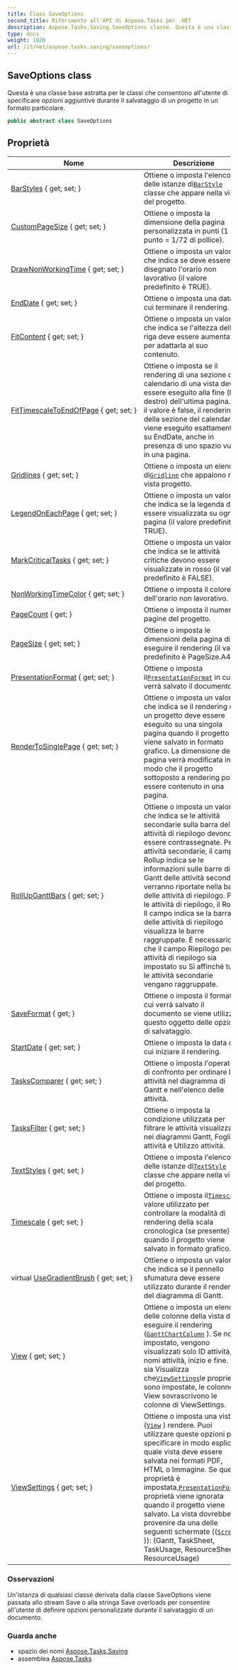 ```yaml
---
title: Class SaveOptions
second_title: Riferimento all'API di Aspose.Tasks per .NET
description: Aspose.Tasks.Saving.SaveOptions classe. Questa è una classe base astratta per le classi che consentono allutente di specificare opzioni aggiuntive durante il salvataggio di un progetto in un formato particolare.
type: docs
weight: 1920
url: /it/net/aspose.tasks.saving/saveoptions/
---
```

## SaveOptions class

Questa è una classe base astratta per le classi che consentono all'utente di specificare opzioni aggiuntive durante il salvataggio di un progetto in un formato particolare.

```csharp
public abstract class SaveOptions
```

## Proprietà

| Nome | Descrizione |
| --- | --- |
| [BarStyles](../../aspose.tasks.saving/saveoptions/barstyles/) { get; set; } | Ottiene o imposta l'elenco delle istanze di[`BarStyle`](../../aspose.tasks.visualization/barstyle/) classe che appare nella vista del progetto. |
| [CustomPageSize](../../aspose.tasks.saving/saveoptions/custompagesize/) { get; set; } | Ottiene o imposta la dimensione della pagina personalizzata in punti (1 punto = 1/72 di pollice). |
| [DrawNonWorkingTime](../../aspose.tasks.saving/saveoptions/drawnonworkingtime/) { get; set; } | Ottiene o imposta un valore che indica se deve essere disegnato l'orario non lavorativo (il valore predefinito è TRUE). |
| [EndDate](../../aspose.tasks.saving/saveoptions/enddate/) { get; set; } | Ottiene o imposta una data in cui terminare il rendering. |
| [FitContent](../../aspose.tasks.saving/saveoptions/fitcontent/) { get; set; } | Ottiene o imposta un valore che indica se l'altezza della riga deve essere aumentata per adattarla al suo contenuto. |
| [FitTimescaleToEndOfPage](../../aspose.tasks.saving/saveoptions/fittimescaletoendofpage/) { get; set; } | Ottiene o imposta se il rendering di una sezione del calendario di una vista deve essere eseguito alla fine (lato destro) dell'ultima pagina. Se il valore è false, il rendering della sezione del calendario viene eseguito esattamente su EndDate, anche in presenza di uno spazio vuoto in una pagina. |
| [Gridlines](../../aspose.tasks.saving/saveoptions/gridlines/) { get; set; } | Ottiene o imposta un elenco di[`Gridline`](../../aspose.tasks.visualization/gridline/) che appaiono nella vista progetto. |
| [LegendOnEachPage](../../aspose.tasks.saving/saveoptions/legendoneachpage/) { get; set; } | Ottiene o imposta un valore che indica se la legenda deve essere visualizzata su ogni pagina (il valore predefinito è TRUE). |
| [MarkCriticalTasks](../../aspose.tasks.saving/saveoptions/markcriticaltasks/) { get; set; } | Ottiene o imposta un valore che indica se le attività critiche devono essere visualizzate in rosso (il valore predefinito è FALSE). |
| [NonWorkingTimeColor](../../aspose.tasks.saving/saveoptions/nonworkingtimecolor/) { get; set; } | Ottiene o imposta il colore dell'orario non lavorativo. |
| [PageCount](../../aspose.tasks.saving/saveoptions/pagecount/) { get; } | Ottiene o imposta il numero di pagine del progetto. |
| [PageSize](../../aspose.tasks.saving/saveoptions/pagesize/) { get; set; } | Ottiene o imposta le dimensioni della pagina di cui eseguire il rendering (il valore predefinito è PageSize.A4). |
| [PresentationFormat](../../aspose.tasks.saving/saveoptions/presentationformat/) { get; set; } | Ottiene o imposta il[`PresentationFormat`](./presentationformat/) in cui verrà salvato il documento. |
| [RenderToSinglePage](../../aspose.tasks.saving/saveoptions/rendertosinglepage/) { get; set; } | Ottiene o imposta un valore che indica se il rendering di un progetto deve essere eseguito su una singola pagina quando il progetto viene salvato in formato grafico. La dimensione della pagina verrà modificata in modo che il progetto sottoposto a rendering possa essere contenuto in una pagina. |
| [RollUpGanttBars](../../aspose.tasks.saving/saveoptions/rollupganttbars/) { get; set; } | Ottiene o imposta un valore che indica se le attività secondarie sulla barra delle attività di riepilogo devono essere contrassegnate. Per le attività secondarie, il campo Rollup indica se le informazioni sulle barre di Gantt delle attività secondarie verranno riportate nella barra delle attività di riepilogo. Per le attività di riepilogo, il Rollup Il campo indica se la barra delle attività di riepilogo visualizza le barre raggruppate. È necessario che il campo Riepilogo per le attività di riepilogo sia impostato su Sì affinché tutte le attività secondarie vengano raggruppate. |
| [SaveFormat](../../aspose.tasks.saving/saveoptions/saveformat/) { get; } | Ottiene o imposta il formato in cui verrà salvato il documento se viene utilizzato questo oggetto delle opzioni di salvataggio. |
| [StartDate](../../aspose.tasks.saving/saveoptions/startdate/) { get; set; } | Ottiene o imposta la data da cui iniziare il rendering. |
| [TasksComparer](../../aspose.tasks.saving/saveoptions/taskscomparer/) { get; set; } | Ottiene o imposta l'operatore di confronto per ordinare le attività nel diagramma di Gantt e nell'elenco delle attività. |
| [TasksFilter](../../aspose.tasks.saving/saveoptions/tasksfilter/) { get; set; } | Ottiene o imposta la condizione utilizzata per filtrare le attività visualizzate nei diagrammi Gantt, Foglio attività e Utilizzo attività. |
| [TextStyles](../../aspose.tasks.saving/saveoptions/textstyles/) { get; set; } | Ottiene o imposta l'elenco delle istanze di[`TextStyle`](../../aspose.tasks.visualization/textstyle/) classe che appare nella vista del progetto. |
| [Timescale](../../aspose.tasks.saving/saveoptions/timescale/) { get; set; } | Ottiene o imposta il[`Timescale`](./timescale/) valore utilizzato per controllare la modalità di rendering della scala cronologica (se presente) quando il progetto viene salvato in formato grafico. |
| virtual [UseGradientBrush](../../aspose.tasks.saving/saveoptions/usegradientbrush/) { get; set; } | Ottiene o imposta un valore che indica se il pennello sfumatura deve essere utilizzato durante il rendering del diagramma di Gantt. |
| [View](../../aspose.tasks.saving/saveoptions/view/) { get; set; } | Ottiene o imposta un elenco delle colonne della vista di cui eseguire il rendering ([`GanttChartColumn`](../../aspose.tasks.visualization/ganttchartcolumn/) ). Se non impostato, vengono visualizzati solo ID attività, nomi attività, inizio e fine. Se sia Visualizza che[`ViewSettings`](./viewsettings/)le proprietà sono impostate, le colonne di View sovrascrivono le colonne di ViewSettings. |
| [ViewSettings](../../aspose.tasks.saving/saveoptions/viewsettings/) { get; set; } | Ottiene o imposta una vista ([`View`](./view/) ) rendere. Puoi utilizzare queste opzioni per specificare in modo esplicito quale vista deve essere salvata nei formati PDF, HTML o Immagine. Se questa proprietà è impostata,[`PresentationFormat`](../../aspose.tasks.visualization/presentationformat/) proprietà viene ignorata quando il progetto viene salvato. La vista dovrebbe provenire da una delle seguenti schermate (([`Screen`](../../aspose.tasks/view/screen/) )): (Gantt, TaskSheet, TaskUsage, ResourceSheet, ResourceUsage) |

### Osservazioni

Un'istanza di qualsiasi classe derivata dalla classe SaveOptions viene passata allo stream Save o alla stringa Save overloads per consentire all'utente di definire opzioni personalizzate durante il salvataggio di un documento.

### Guarda anche

* spazio dei nomi [Aspose.Tasks.Saving](../../aspose.tasks.saving/)
* assemblea [Aspose.Tasks](../../)


